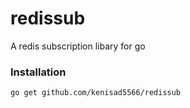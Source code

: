 # redissub
A redis subscription libary for go


### Installation
```go get github.com/kenisad5566/redissub```
